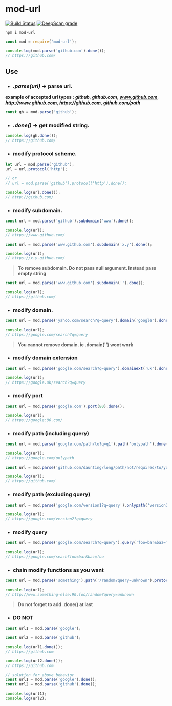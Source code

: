 # mod-url
[![Build Status](https://travis-ci.com/Marvin9/mod-url.svg?branch=master)](https://travis-ci.com/Marvin9/mod-url)
[![DeepScan grade](https://deepscan.io/api/teams/6570/projects/9330/branches/119830/badge/grade.svg)](https://deepscan.io/dashboard#view=project&tid=6570&pid=9330&bid=119830)

```
npm i mod-url
```

``` javascript
const mod = require('mod-url');

console.log(mod.parse('github.com').done());
// https://github.com/
```

## Use

- ### ***.parse(url)*** -> parse url.

**example of accepted url types :** ***github***, ***github.com***, ***www.github.com***, ***http://www.github.com***, ***https://github.com***, ***github.com/path***

``` javascript
const gh = mod.parse('github');
```

- ### ***.done()*** -> get modified string.

``` javascript
console.log(gh.done());
// https://github.com/
```

- ### modify protocol scheme.

``` javascript
let url = mod.parse('github');
url = url.protocol('http');

// or
// url = mod.parse('github').protocol('http').done();

console.log(url.done());
// http://github.com/
```

- ### modify subdomain.

``` javascript
const url = mod.parse('github').subdomain('www').done();

console.log(url);
// https://www.github.com/
```

``` javascript
const url = mod.parse('www.github.com').subdomain('x.y').done();

console.log(url);
// https://x.y.github.com/
```

> **To remove subdomain. Do not pass null argument. Instead pass empty string**

``` javascript
const url = mod.parse('www.github.com').subdomain('').done();

console.log(url);
// https://github.com/
```

- ### modify domain.

``` javascript
const url = mod.parse('yahoo.com/search?q=query').domain('google').done();

console.log(url);
// https://google.com/search?q=query
```

> **You cannot remove domain. ie .domain('') wont work**

- ### modify domain extension

``` javascript
const url = mod.parse('google.com/search?q=query').domainext('uk').done();

console.log(url);
// https://google.uk/search?q=query
```

- ### modify port

``` javascript
const url = mod.parse('google.com').port(80).done();

console.log(url);
// https://google:80.com/
```

- ### modify path (including query)

``` javascript
const url = mod.parse('google.com/path/to?q=q1').path('onlypath').done();

console.log(url);
// https://google.com/onlypath
```

``` javascript
const url = mod.parse('github.com/daunting/long/path/not/required/to/you').path('').done();

console.log(url);
// https://github.com/
```

- ### modify path (excluding query)

``` javascript
const url = mod.parse('google.com/version1?q=query').onlypath('version2').done();

console.log(url);
// https://google.com/version2?q=query
```

- ### modify query

``` javascript
const url = mod.parse('google.com/search?q=query').query('foo=bar&baz=foo').done();

console.log(url);
// https://google.com/seach?foo=bar&baz=foo
```

- ### chain modify functions as you want

``` javascript
const url = mod.parse('something').path('/random?query=unknown').protocol('http').subdomain('www').domainext('foo').port('90').domain('something-else').done();

console.log(url);
// http://www.something-else:90.foo/random?query=unknown
```

> **Do not forget to add .done() at last**

- ### DO NOT

``` javascript
const url1 = mod.parse('google');

const url2 = mod.parse('github');

console.log(url1.done());
// https://github.com

console.log(url2.done());
// https://github.com
```

``` javascript
// solution for above behavior
const url1 = mod.parse('google').done();
const url2 = mod.parse('github').done();

console.log(url1);
console.log(url2);
```
